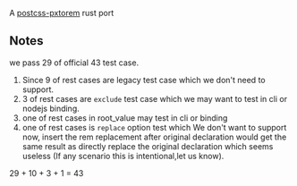 A [postcss-pxtorem](https://github.com/cuth/postcss-pxtorem) rust port

## Notes
we pass 29 of official 43 test case.  
1. Since 9 of rest cases are legacy test case which we don't need to support.  
2. 3 of rest cases are `exclude` test case which we may want to test in cli or nodejs binding.  
3. one of rest cases in root_value may test in cli or binding
4. one of rest cases is `replace` option test which We don't want to support now, insert the rem replacement after original declaration would get the same result as directly replace the original declaration which seems useless (If any scenario  this is intentional,let us know).

29 + 10 + 3 + 1 = 43